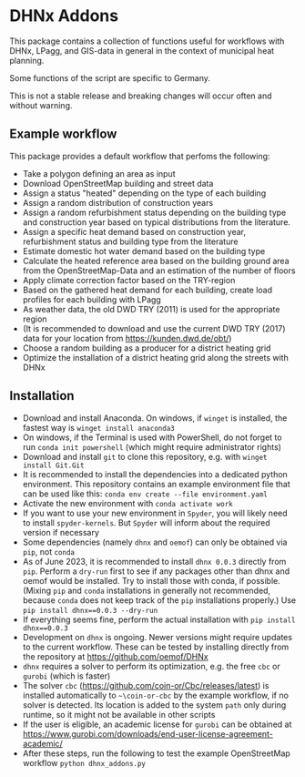 DHNx Addons
===========

This package contains a collection of functions useful for workflows with
DHNx, LPagg, and GIS-data in general in the context of municipal heat
planning.

Some functions of the script are specific to Germany.

This is not a stable release and breaking changes will occur often and
without warning.

Example workflow
----------------

This package provides a default workflow that perfoms the following:
- Take a polygon defining an area as input
- Download OpenStreetMap building and street data
- Assign a status "heated" depending on the type of each building
- Assign a random distribution of construction years
- Assign a random refurbishment status depending on the building type
  and construction year based on typical distributions from the literature.
- Assign a specific heat demand based on construction year, refurbishment
  status and building type from the literature
- Estimate domestic hot water demand based on the building type
- Calculate the heated reference area based on the building ground area
  from the OpenStreetMap-Data and an estimation of the number of floors
- Apply climate correction factor based on the TRY-region
- Based on the gathered heat demand for each building, create load profiles
  for each building with LPagg
- As weather data, the old DWD TRY (2011) is used for the appropriate region
- (It is recommended to download and use the current DWD TRY (2017) data
  for your location from https://kunden.dwd.de/obt/)
- Choose a random building as a producer for a district heating grid
- Optimize the installation of a district heating grid along the
  streets with DHNx


Installation
------------

- Download and install Anaconda. On windows, if ``winget`` is installed,
  the fastest way is
  ``winget install anaconda3``
- On windows, if the Terminal is used with PowerShell, do not forget to run
  ``conda init powershell`` (which might require administrator rights)
- Download and install ``git`` to clone this repository, e.g. with
  ``winget install Git.Git``
- It is recommended to install the dependencies into a dedicated python
  environment. This repository contains an example environment file
  that can be used like this:
  ``conda env create --file environment.yaml``
- Activate the new environment with
  ``conda activate work``
- If you want to use your new environment in ``Spyder``, you will likely
  need to install ``spyder-kernels``. But ``Spyder`` will inform about the
  required version if necessary
- Some dependencies (namely ``dhnx`` and ``oemof``) can only be obtained
  via ``pip``, not ``conda``
- As of June 2023, it is recommended to install ``dhnx 0.0.3`` directly from
  ``pip``. Perform a ``dry-run`` first to see if any packages other than
  dhnx and oemof would be installed. Try to install those with conda, if
  possible. (Mixing ``pip`` and ``conda`` installations in generally not
  recommended, because ``conda`` does not keep track of the ``pip``
  installations properly.) Use
  ``pip install dhnx==0.0.3 --dry-run``
- If everything seems fine, perform the actual installation with
  ``pip install dhnx==0.0.3``
- Development on ``dhnx`` is ongoing. Newer versions might require updates
  to the current workflow. These can be tested by installing directly
  from the repository at https://github.com/oemof/DHNx
- ``dhnx`` requires a solver to perform its optimization, e.g. the free
  ``cbc`` or ``gurobi`` (which is faster)
- The solver ``cbc`` (https://github.com/coin-or/Cbc/releases/latest)
  is installed automatically to ``~\coin-or-cbc`` by the example
  workflow, if no solver is detected. Its location is added to the system
  ``path`` only during runtime, so it might not be available in other scripts
- If the user is eligible, an academic license for ``gurobi`` can be obtained
  at https://www.gurobi.com/downloads/end-user-license-agreement-academic/
- After these steps, run the following to test the example
  OpenStreetMap workflow
  ``python dhnx_addons.py``